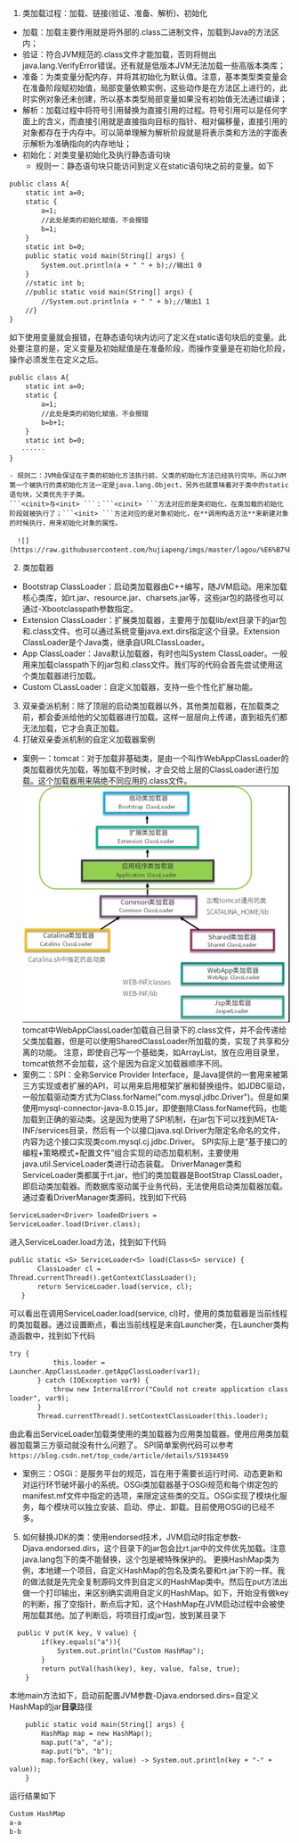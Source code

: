 1. 类加载过程：加载、链接(验证、准备、解析)、初始化
 - 加载：加载主要作用就是将外部的.class二进制文件，加载到Java的方法区内；
 - 验证：符合JVM规范的.class文件才能加载，否则将抛出java.lang.VerifyError错误。还有就是低版本JVM无法加载一些高版本类库；
 - 准备：为类变量分配内存，并将其初始化为默认值。注意，基本类型类变量会在准备阶段赋初始值，局部变量依赖实例，这些动作是在方法区上进行的，此时实例对象还未创建，所以基本类型局部变量如果没有初始值无法通过编译；
 - 解析：加载过程中将符号引用替换为直接引用的过程。符号引用可以是任何字面上的含义，而直接引用就是直接指向目标的指针、相对偏移量，直接引用的对象都存在于内存中。可以简单理解为解析阶段就是将表示类和方法的字面表示解析为准确指向的内存地址；
 - 初始化：对类变量初始化及执行静态语句块
    - 规则一：静态语句块只能访问到定义在static语句块之前的变量。如下
```
public class A{
    static int a=0;
    static {
        a=1;
        //此处是类的初始化赋值，不会报错
        b=1;
    }
    static int b=0; 
    public static void main(String[] args) {
        System.out.println(a + " " + b);//输出1 0
    }
    //static int b; 
    //public static void main(String[] args) {
        //System.out.println(a + " " + b);//输出1 1
    //}
}
```
如下使用变量就会报错，在静态语句块内访问了定义在static语句块后的变量。此处要注意的是，定义变量及初始赋值是在准备阶段，而操作变量是在初始化阶段，操作必须发生在定义之后。
```
public class A{
    static int a=0;
    static {
        a=1;
        //此处是类的初始化赋值，不会报错
        b=b+1;
    }
    static int b=0; 
   ······
}
```
    - 规则二：JVM会保证在子类的初始化方法执行前，父类的初始化方法已经执行完毕。所以JVM第一个被执行的类初始化方法一定是java.lang.Object，另外也就意味着对于类中的static语句块，父类优先于子类。
    ```<cinit>与<init> ```：```<cinit> ```方法对应的是类初始化，在类加载的初始化阶段就被执行了；```<init> ```方法对应的是对象初始化，在**调用构造方法**来新建对象的时候执行，用来初始化对象的属性。

      ![](https://raw.githubusercontent.com/hujiapeng/imgs/master/lagou/%E6%B7%B1%E5%85%A5%E6%B5%85%E5%87%BAJava%E8%99%9A%E6%8B%9F%E6%9C%BA/%E7%B1%BB%E5%8F%8A%E5%AF%B9%E8%B1%A1%E5%88%9D%E5%A7%8B%E5%8C%96.png)
2. 类加载器
 - Bootstrap ClassLoader：启动类加载器由C++编写，随JVM启动。用来加载核心类库，如rt.jar、resource.jar、charsets.jar等，这些jar包的路径也可以通过-Xbootclasspath参数指定。
 - Extension ClassLoader：扩展类加载器，主要用于加载lib/ext目录下的jar包和.class文件。也可以通过系统变量java.ext.dirs指定这个目录。Extension ClassLoader是个Java类，继承自URLClassLoader。
 - App ClassLoader：Java默认加载器，有时也叫System ClassLoader。一般用来加载classpath下的jar包和.class文件。我们写的代码会首先尝试使用这个类加载器进行加载。
 - Custom CLassLoader：自定义加载器，支持一些个性化扩展功能。

3. 双亲委派机制：除了顶层的启动类加载器以外，其他类加载器，在加载类之前，都会委派给他的父加载器进行加载。这样一层层向上传递，直到祖先们都无法加载，它才会真正加载。
4. 打破双亲委派机制的自定义加载器案例
 - 案例一：tomcat：对于加载非基础类，是由一个叫作WebAppClassLoader的类加载器优先加载，等加载不到时候，才会交给上层的ClassLoader进行加载。这个加载器用来隔绝不同应用的.class文件。
 ![](https://raw.githubusercontent.com/hujiapeng/imgs/master/lagou/%E6%B7%B1%E5%85%A5%E6%B5%85%E5%87%BAJava%E8%99%9A%E6%8B%9F%E6%9C%BA/tomcat%E7%B1%BB%E5%8A%A0%E8%BD%BD%E8%BF%87%E7%A8%8B.png)
 tomcat中WebAppClassLoader加载自己目录下的.class文件，并不会传递给父类加载器，但是可以使用SharedClassLoader所加载的类，实现了共享和分离的功能。
 注意，即使自己写一个基础类，如ArrayList，放在应用目录里，tomcat依然不会加载，这个是因为自定义加载器顺序不同。
 - 案例二：SPI：全称Service Provider Interface，是Java提供的一套用来被第三方实现或者扩展的API，可以用来启用框架扩展和替换组件。如JDBC驱动，一般加载驱动类方式为Class.forName("com.mysql.jdbc.Driver")。但是如果使用mysql-connector-java-8.0.15.jar，即使删除Class.forName代码，也能加载到正确的驱动类。这是因为使用了SPI机制，在jar包下可以找到META-INF/services目录，然后有一个以接口java.sql.Driver为限定名命名的文件，内容为这个接口实现类com.mysql.cj.jdbc.Driver。
 SPI实际上是“基于接口的编程+策略模式+配置文件”组合实现的动态加载机制，主要使用java.util.ServiceLoader类进行动态装载。
 DriverManager类和ServiceLoader类都属于rt.jar，他们的类加载器是BootStrap ClassLoader，即启动类加载器。而数据库驱动属于业务代码，无法使用启动类加载器加载。通过查看DriverManager类源码，找到如下代码
 ```
ServiceLoader<Driver> loadedDrivers = ServiceLoader.load(Driver.class);
```
 进入ServiceLoader.load方法，找到如下代码
 ```
public static <S> ServiceLoader<S> load(Class<S> service) {
        ClassLoader cl = Thread.currentThread().getContextClassLoader();
        return ServiceLoader.load(service, cl);
    }
```
 可以看出在调用ServiceLoader.load(service, cl)时，使用的类加载器是当前线程的类加载器。通过设置断点，看出当前线程是来自Launcher类，在Launcher类构造函数中，找到如下代码
 ```
 try {
            this.loader = Launcher.AppClassLoader.getAppClassLoader(var1);
        } catch (IOException var9) {
            throw new InternalError("Could not create application class loader", var9);
        }
        Thread.currentThread().setContextClassLoader(this.loader);
```
 由此看出ServiceLoader加载类使用的类加载器为应用类加载器。使用应用类加载器加载第三方驱动就没有什么问题了。
 SPI简单案例代码可以参考```https://blog.csdn.net/top_code/article/details/51934459```
 - 案例三：OSGi：是服务平台的规范，旨在用于需要长运行时间、动态更新和对运行环节破坏最小的系统。OSGi类加载器基于OSGi规范和每个绑定包的manifest.mf文件中指定的选项，来限定这些类的交互。OSGi实现了模块化服务，每个模块可以独立安装、启动、停止、卸载。目前使用OSGi的已经不多。

5. 如何替换JDK的类：使用endorsed技术，JVM启动时指定参数-Djava.endorsed.dirs，这个目录下的jar包会比rt.jar中的文件优先加载。注意java.lang包下的类不能替换，这个包是被特殊保护的。
更换HashMap类为例，本地建一个项目，自定义HashMap的包名及类名要和rt.jar下的一样。我的做法就是先完全复制源码文件到自定义的HashMap类中。然后在put方法出做一个打印输出，来区别确实调用自定义的HashMap。如下，开始没有做key的判断，报了空指针，断点后才知，这个HashMap在JVM启动过程中会被使用加载其他。加了判断后，将项目打成jar包，放到某目录下
```
  public V put(K key, V value) {
        if(key.equals("a")){
            System.out.println("Custom HashMap");
        }
        return putVal(hash(key), key, value, false, true);
    }
```
本地main方法如下，启动前配置JVM参数-Djava.endorsed.dirs=自定义HashMap的jar**目录**路径
```
    public static void main(String[] args) {
        HashMap map = new HashMap();
        map.put("a", "a");
        map.put("b", "b");
        map.forEach((key, value) -> System.out.println(key + "-" + value));
    }
```
运行结果如下
```
Custom HashMap
a-a
b-b
```
 